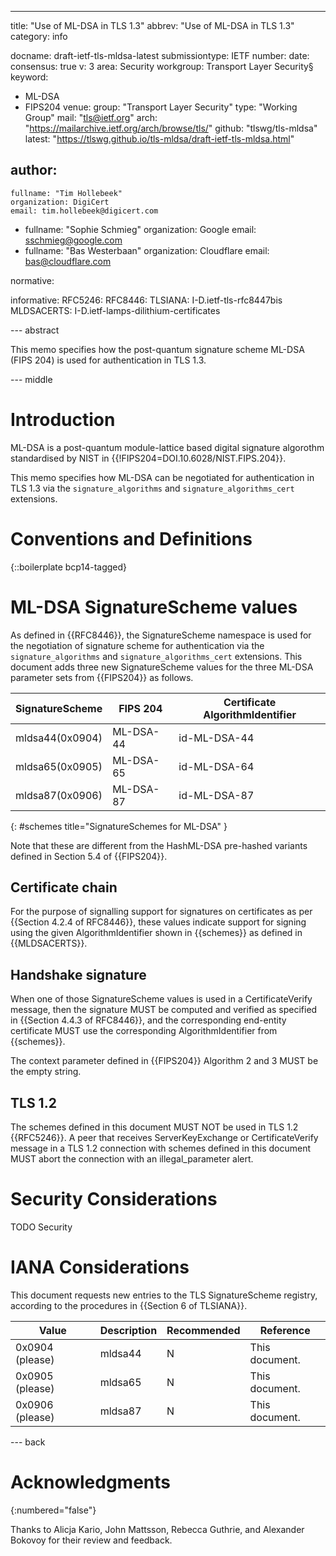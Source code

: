 ---
title: "Use of ML-DSA in TLS 1.3"
abbrev: "Use of ML-DSA in TLS 1.3"
category: info

docname: draft-ietf-tls-mldsa-latest
submissiontype: IETF
number:
date:
consensus: true
v: 3
area: Security
workgroup: Transport Layer Security§
keyword:
 - ML-DSA
 - FIPS204
venue:
  group: "Transport Layer Security"
  type: "Working Group"
  mail: "tls@ietf.org"
  arch: "https://mailarchive.ietf.org/arch/browse/tls/"
  github: "tlswg/tls-mldsa"
  latest: "https://tlswg.github.io/tls-mldsa/draft-ietf-tls-mldsa.html"

author:
 -
    fullname: "Tim Hollebeek"
    organization: DigiCert
    email: tim.hollebeek@digicert.com
 -
    fullname: "Sophie Schmieg"
    organization: Google
    email: sschmieg@google.com
 -
    fullname: "Bas Westerbaan"
    organization: Cloudflare
    email: bas@cloudflare.com

normative:

informative:
 RFC5246:
 RFC8446:
 TLSIANA: I-D.ietf-tls-rfc8447bis
 MLDSACERTS: I-D.ietf-lamps-dilithium-certificates



--- abstract

This memo specifies how the post-quantum signature scheme ML-DSA (FIPS 204)
is used for authentication in TLS 1.3.


--- middle

# Introduction

ML-DSA is a post-quantum module-lattice based digital signature algorothm
standardised by NIST in {{!FIPS204=DOI.10.6028/NIST.FIPS.204}}.

This memo specifies how ML-DSA can be negotiated for authentication in TLS 1.3
via the `signature_algorithms` and `signature_algorithms_cert` extensions.

# Conventions and Definitions

{::boilerplate bcp14-tagged}

# ML-DSA SignatureScheme values

As defined in {{RFC8446}}, the SignatureScheme namespace is used for
the negotiation of signature scheme for authentication via the
`signature_algorithms` and `signature_algorithms_cert` extensions.
This document adds three new SignatureScheme values for the three
ML-DSA parameter sets from {{FIPS204}} as follows.

| SignatureScheme | FIPS 204  | Certificate AlgorithmIdentifier |
|-----------------|-----------|---------------------------------|
| mldsa44(0x0904) | ML-DSA-44 | id-ML-DSA-44                    |
| mldsa65(0x0905) | ML-DSA-65 | id-ML-DSA-64                    |
| mldsa87(0x0906) | ML-DSA-87 | id-ML-DSA-87                    |
{: #schemes title="SignatureSchemes for ML-DSA" }

Note that these are different from the HashML-DSA pre-hashed
variants defined in Section 5.4 of {{FIPS204}}.

## Certificate chain
For the purpose of signalling support for signatures on certificates
as per {{Section 4.2.4 of RFC8446}}, these values indicate support
for signing using the given AlgorithmIdentifier shown in {{schemes}}
as defined in {{MLDSACERTS}}.

## Handshake signature
When one of those SignatureScheme values is used in a CertificateVerify message,
then the signature MUST be computed and verified as specified in
{{Section 4.4.3 of RFC8446}}, and the corresponding end-entity
certificate MUST use the corresponding AlgorithmIdentifier from {{schemes}}.

The context parameter defined in {{FIPS204}} Algorithm 2 and 3
MUST be the empty string.

## TLS 1.2
The schemes defined in this document MUST NOT be used in TLS 1.2 {{RFC5246}}.
A peer that receives ServerKeyExchange or CertificateVerify message in a TLS
1.2 connection with schemes defined in this document MUST abort the connection
with an illegal_parameter alert.

# Security Considerations

TODO Security


# IANA Considerations

This document requests new entries to the TLS SignatureScheme registry,
according to the procedures in {{Section 6 of TLSIANA}}.

| Value           | Description | Recommended | Reference      |
|-----------------|-------------|-------------|----------------|
| 0x0904 (please) | mldsa44     | N           | This document. |
| 0x0905 (please) | mldsa65     | N           | This document. |
| 0x0906 (please) | mldsa87     | N           | This document. |

--- back

# Acknowledgments
{:numbered="false"}

Thanks to Alicja Kario, John Mattsson, Rebecca Guthrie, and Alexander Bokovoy
    for their review and feedback.
